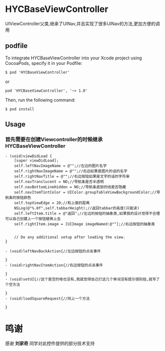 # HYCBaseViewController
UIViewController父类,继承了UINav,并且实现了很多UINav的方法,更加方便的调用
## podfile
To integrate HYCBaseViewController into your Xcode project using CocoaPods, specify it in your Podfile:

`$ pod 'HYCBaseViewController'`

or

`pod 'HYCBaseViewController', '~> 1.0'`

Then, run the following command:

`$ pod install`

## Usage
### 首先需要在创建Viewcontroller的时候继承HYCBaseViewController
```
- (void)viewDidLoad {
    [super viewDidLoad];
    self.leftNavImageName = @"";//左边的图片名字
    self.rightNavImageName = @"";//右边如果是图片的话的名字
    self.rightNavTitle = @"";//右边按钮如果是文字的话的字符串
    self.navTranslucent = NO;//导航条是否半透明
    self.navBottomLineHidden = NO;//导航条底部的线是否隐藏
    self.navItemTintColor = UIColor.groupTableViewBackgroundColor;//导航条的按钮颜色
    self.topViewEdge = 20;//和上面的距离
    NSLog(@"%.0f",self.tabbarHeight);//返回tabbar的高度(只能读)
    self.leftItem.title = @"返回";//左边的按钮的抽象类,如果我的设计觉得不合理可以自己创建上一个按钮替换上去
    self.rightItem.image = [UIImage imageNamed:@""];//右边按钮的抽象类
    
    
    // Do any additional setup after loading the view.
}

- (void)leftNavBackAction{//左边按钮的点击事件
    
}
- (void)rightNavItemAction{//右边按钮的点击事件
    
}
- (void)setUI{//这个是空的啥也没有,我就觉得自己打这几个单词没有提示很别扭,就写了个空方法
    
}
- (void)loadSquareRequest{//同上一个方法
    
}
```
# 鸣谢
感谢 __刘家奇__ 同学对此控件提供的部分技术支持
